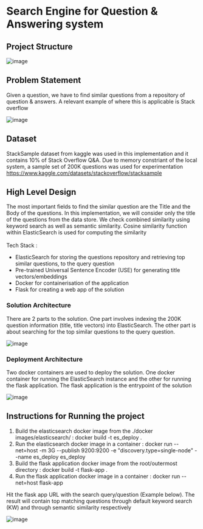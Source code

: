 # Search Engine for Question & Answering system
## Project Structure
![image](https://user-images.githubusercontent.com/89654615/201868784-49765b44-894f-415c-a9b9-0d48d11faf08.png)

## Problem Statement
Given a question, we have to find similar questions from a repository of question & answers. A relevant example of where this is applicable is Stack overflow

![image](https://user-images.githubusercontent.com/89654615/201689740-9fe362ff-282b-4f08-a09e-ba355f3f4b87.png)

## Dataset
StackSample dataset from kaggle was used in this implementation and it contains 10% of Stack Overflow Q&A. Due to memory constriant of the local system, a sample set of 200K questions was used for experimentation
https://www.kaggle.com/datasets/stackoverflow/stacksample



## High Level Design
The most important fields to find the similar question are the Title and the Body of the questions. In this implementation, we will consider only the title of the questions from the data store. We check combined similarity using keyword search as well as semantic similarity. Cosine similarity function within ElasticSearch is used for computing the similarity<br/>  
Tech Stack :
  - ElasticSearch for storing the questions repository and retrieving top similar questions, to the query question
  - Pre-trained Universal Sentence Encoder (USE) for generating title vectors/embeddings
  - Docker for containerisation of the application  
  - Flask for creating a web app of the solution

### Solution Architecture 
There are 2 parts to the solution. One part involves indexing the 200K question information (title, title vectors) into ElasticSearch. The other part is about searching for the top similar questions to the query question.

![image](https://user-images.githubusercontent.com/89654615/201850777-d8902ceb-2b1a-4adf-b59c-eae291019ceb.png)

### Deployment Architecture 

Two docker containers are used to deploy the solution. One docker container for running the ElasticSearch instance and the other for running the flask application. The flask application is the entrypoint of the solution

![image](https://user-images.githubusercontent.com/89654615/201852392-876c1cd9-d147-430b-98ea-aa95321f3dba.png)

## Instructions for Running the project
1. Build the elasticsearch docker image from the ./docker images/elasticsearch/ : docker build -t es_deploy .
2. Run the elasticsearch docker image in a container : docker run --net=host -m 3G --publish 9200:9200 -e "discovery.type=single-node" --name es_deploy es_deploy 
3. Build the flask application docker image from the root/outermost directory : docker build -t flask-app .
4. Run the flask application docker image in a container : docker run --net=host flask-app

Hit the flask app URL with the search query/question (Example below). The result will contain top matching questions through default keyword search (KW) and through semantic similarity respectively

![image](https://user-images.githubusercontent.com/89654615/201875300-6453952c-a384-4345-bf79-90beec3efce4.png)



